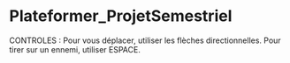 # Plateformer_ProjetSemestriel


CONTROLES : 
Pour vous déplacer, utiliser les flèches directionnelles.
Pour tirer sur un ennemi, utiliser ESPACE.